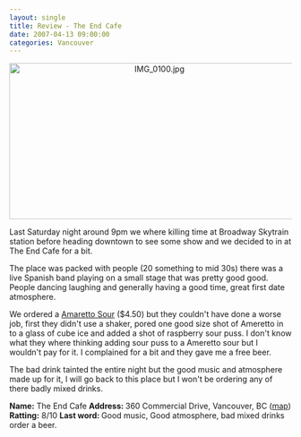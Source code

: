 ```yaml
---
layout: single
title: Review - The End Cafe
date: 2007-04-13 09:00:00
categories: Vancouver
---
```


<p style="text-align: center"><img src="/public/uploads/IMG_0100.jpg" alt="IMG_0100.jpg" title="IMG_0100.jpg" border="0" height="279" width="520" /></p>
Last Saturday night around 9pm we where killing time at Broadway Skytrain station before heading downtown to see some show and we decided to in at The End Cafe for a bit.

The place was packed with people (20 something to mid 30s) there was a live Spanish band playing on a small stage that was pretty good good. People dancing laughing and generally having a good time, great first date atmosphere.

We ordered a <a href="http://www.drinksmixer.com/drink820.html">Amaretto Sour</a> ($4.50) but they couldn't have done a worse job, first they didn't use a shaker, pored one good size shot of Ameretto in to a glass of cube ice and added a shot of raspberry sour puss. I don't know what they where thinking adding sour puss to a Ameretto sour but I wouldn't pay for it. I complained for a bit and they gave me a free beer.

The bad drink tainted the entire night but the good music and atmosphere made up for it, I will go back to this place but I won't be ordering any of there badly mixed drinks.

<strong>Name:</strong>  The End Cafe
<strong>Address: </strong>360 Commercial Drive, Vancouver, BC (<a href="http://maps.google.com/maps?f=q&amp;hl=en&amp;q=360+Commercial+Drive,+Vancouver,+BC&amp;sll=37.0625,-95.677068&amp;sspn=33.572881,65.830078&amp;layer=&amp;ie=UTF8&amp;z=16&amp;ll=49.282294,-123.069963&amp;spn=0.006747,0.016072&amp;om=1&amp;iwloc=addr">map</a>)
<strong>Ratting:</strong> 8/10
<strong>Last word: </strong>Good music, Good atmosphere, bad mixed drinks order a beer.

